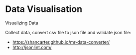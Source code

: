 # Data Visualisation
Visualizing Data

Collect data, convert csv file to json file and validate json file:
- https://shancarter.github.io/mr-data-converter/
- http://jsonlint.com/

